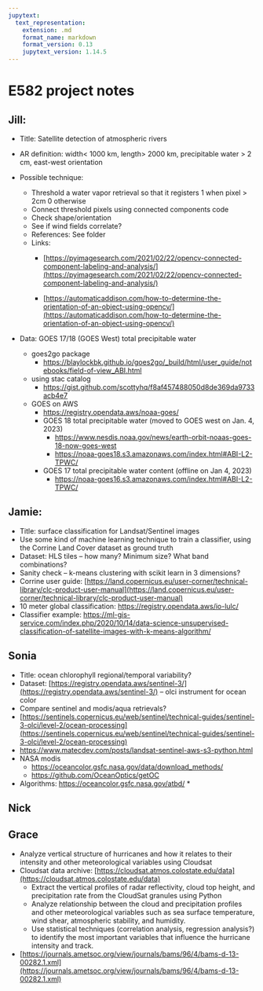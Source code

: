 ```yaml
---
jupytext:
  text_representation:
    extension: .md
    format_name: markdown
    format_version: 0.13
    jupytext_version: 1.14.5
---
```


# E582 project notes


## Jill:

* Title: Satellite detection of atmospheric rivers
* AR definition:  width&lt; 1000 km, length> 2000 km, precipitable water > 2 cm, east-west orientation
* Possible technique:
    * Threshold a water vapor retrieval so that it registers 1 when pixel > 2cm 0 otherwise
    * Connect threshold pixels using connected components code
    * Check shape/orientation
    * See if wind fields correlate?
    * References:  See folder
    * Links: 
      * [https://pyimagesearch.com/2021/02/22/opencv-connected-component-labeling-and-analysis/](https://pyimagesearch.com/2021/02/22/opencv-connected-component-labeling-and-analysis/)

      * [https://automaticaddison.com/how-to-determine-the-orientation-of-an-object-using-opencv/](https://automaticaddison.com/how-to-determine-the-orientation-of-an-object-using-opencv/)
        
* Data: GOES 17/18 (GOES West) total precipitable water
  * goes2go package
    * https://blaylockbk.github.io/goes2go/_build/html/user_guide/notebooks/field-of-view_ABI.html
  * using stac catalog
    * https://gist.github.com/scottyhq/f8af457488050d8de369da9733acb4e7
  * GOES on AWS
    * https://registry.opendata.aws/noaa-goes/
    * GOES 18 total precipitable water (moved to GOES west on Jan. 4, 2023)
      * https://www.nesdis.noaa.gov/news/earth-orbit-noaas-goes-18-now-goes-west
      * https://noaa-goes18.s3.amazonaws.com/index.html#ABI-L2-TPWC/
    * GOES 17  total precipitable water content (offline on Jan 4, 2023)
      * https://noaa-goes16.s3.amazonaws.com/index.html#ABI-L2-TPWC/


## Jamie:

* Title: surface classification for Landsat/Sentinel images
* Use some kind of machine learning technique to train a classifier, using the Corrine Land Cover dataset as ground truth
* Dataset:  HLS tiles – how many?  Minimum size?  What band combinations?
* Sanity check – k-means clustering with scikit learn in 3 dimensions?
* Corrine user guide: [https://land.copernicus.eu/user-corner/technical-library/clc-product-user-manual](https://land.copernicus.eu/user-corner/technical-library/clc-product-user-manual)  
* 10 meter global classification: https://registry.opendata.aws/io-lulc/
* Classifier example: https://ml-gis-service.com/index.php/2020/10/14/data-science-unsupervised-classification-of-satellite-images-with-k-means-algorithm/


## Sonia

* Title: ocean chlorophyll regional/temporal variability?
* Dataset: [https://registry.opendata.aws/sentinel-3/](https://registry.opendata.aws/sentinel-3/) – olci instrument for ocean color
* Compare sentinel and modis/aqua retrievals?
* [https://sentinels.copernicus.eu/web/sentinel/technical-guides/sentinel-3-olci/level-2/ocean-processing](https://sentinels.copernicus.eu/web/sentinel/technical-guides/sentinel-3-olci/level-2/ocean-processing)
* https://www.matecdev.com/posts/landsat-sentinel-aws-s3-python.html
* NASA modis
  * https://oceancolor.gsfc.nasa.gov/data/download_methods/
  * https://github.com/OceanOptics/getOC
* Algorithms:  https://oceancolor.gsfc.nasa.gov/atbd/
  * 



## Nick


## Grace

* Analyze vertical structure of hurricanes and how it relates to their intensity and other meteorological variables using Cloudsat
* Cloudsat data archive: [https://cloudsat.atmos.colostate.edu/data](https://cloudsat.atmos.colostate.edu/data)
    * Extract the vertical profiles of radar reflectivity, cloud top height, and precipitation rate from the CloudSat granules using Python
    * Analyze relationship between the cloud and precipitation profiles and other meteorological variables such as sea surface temperature, wind shear, atmospheric stability, and humidity.
    * Use statistical techniques (correlation analysis, regression analysis?) to identify the most important variables that influence the hurricane intensity and track.
* [https://journals.ametsoc.org/view/journals/bams/96/4/bams-d-13-00282.1.xml](https://journals.ametsoc.org/view/journals/bams/96/4/bams-d-13-00282.1.xml)
